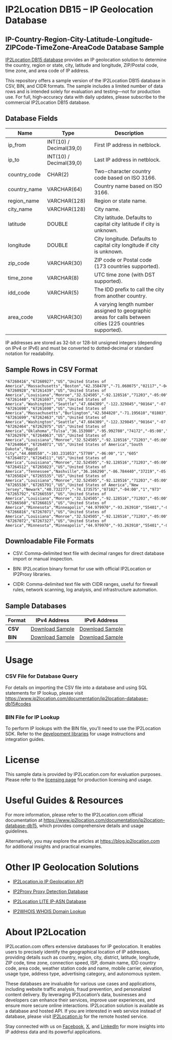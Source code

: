 # IP2Location DB15 – IP Geolocation Database

## IP-Country-Region-City-Latitude-Longitude-ZIPCode-TimeZone-AreaCode Database Sample

[IP2Location DB15 database](https://www.ip2location.com/database/db15-ip-country-region-city-latitude-longitude-zipcode-timezone-areacode) provides an IP geolocation solution to determine the country, region or state, city, latitude and longitude, ZIP/Postal code, time zone, and area code of IP address.

This repository offers a sample version of the IP2Location DB15 database in CSV, BIN, and CIDR formats. The sample includes a limited number of data rows and is intended solely for evaluation and testing—not for production use. For full, high‑accuracy data with daily updates, please subscribe to the commercial IP2Location DB15 database. 

## Database Fields

| **Name**         | **Type**                          | **Description**                                                                                   |
|--------------|-------------------------------|-----------------------------------------------------------------------------------------------|
| ip_from      | INT(10) / Decimal(39,0)       | First IP address in netblock.                                                                 |
| ip_to        | INT(10) / Decimal(39,0)       | Last IP address in netblock.                                                                  |
| country_code | CHAR(2)                       | Two-character country code based on ISO 3166.                                                 |
| country_name | VARCHAR(64)                   | Country name based on ISO 3166.                                                               |
| region_name  | VARCHAR(128)                  | Region or state name.                                                                         |
| city_name    | VARCHAR(128)                  | City name.                                                                                     |
| latitude     | DOUBLE                        | City latitude. Defaults to capital city latitude if city is unknown.                         |
| longitude    | DOUBLE                        | City longitude. Defaults to capital city longitude if city is unknown.                       |
| zip_code     | VARCHAR(30)                   | ZIP code or Postal code (173 countries supported).                                            |
| time_zone    | VARCHAR(8)                    | UTC time zone (with DST supported).                                                           |
| idd_code     | VARCHAR(5)                    | The IDD prefix to call the city from another country.                                         |
| area_code    | VARCHAR(30)                   | A varying length number assigned to geographic areas for calls between cities (225 countries supported). |

IP addresses are stored as 32-bit or 128-bit unsigned integers (depending on IPv4 or IPv6) and must be converted to dotted‑decimal or standard notation for readability.

## Sample Rows in CSV Format
```csv
"67260416","67260927","US","United States of America","Massachusetts","Boston","42.358478","-71.060075","02117","-04:00","1","617"
"67260928","67261439","US","United States of America","Louisiana","Monroe","32.524505","-92.128516","71203","-05:00","1","318"
"67261440","67261697","US","United States of America","Washington","Seattle","47.604309","-122.329845","98164","-07:00","1","206"
"67261698","67261698","US","United States of America","Massachusetts","Burlington","42.504820","-71.195610","01803","-04:00","1","339/781"
"67261699","67262463","US","United States of America","Washington","Seattle","47.604309","-122.329845","98164","-07:00","1","206"
"67262464","67262975","US","United States of America","Oklahoma","Tulsa","36.153980","-95.992780","74172","-05:00","1","918"
"67262976","67264063","US","United States of America","Louisiana","Monroe","32.524505","-92.128516","71203","-05:00","1","318"
"67264064","67264071","US","United States of America","South Dakota","Rapid City","44.080550","-103.231053","57709","-06:00","1","605"
"67264072","67264511","US","United States of America","Louisiana","Monroe","32.524505","-92.128516","71203","-05:00","1","318"
"67264512","67265023","US","United States of America","Tennessee","Nashville","36.166290","-86.784440","37219","-05:00","1","615"
"67265024","67265535","US","United States of America","Louisiana","Monroe","32.524505","-92.128516","71203","-05:00","1","318"
"67265536","67265791","US","United States of America","New Jersey","Newark","40.732277","-74.173575","07102","-04:00","1","973"
"67265792","67266559","US","United States of America","Louisiana","Monroe","32.524505","-92.128516","71203","-05:00","1","318"
"67266560","67266815","US","United States of America","Minnesota","Minneapolis","44.979970","-93.263910","55401","-05:00","1","612/651/763/952"
"67266816","67267071","US","United States of America","Louisiana","Monroe","32.524505","-92.128516","71203","-05:00","1","318"
"67267072","67267327","US","United States of America","Minnesota","Minneapolis","44.979970","-93.263910","55401","-05:00","1","612/651/763/952"
```

## Downloadable File Formats

- CSV: Comma-delimited text file with decimal ranges for direct database import or manual inspection.

- BIN: IP2Location binary format for use with official IP2Location or IP2Proxy libraries.

- CIDR: Comma-delimited text file with CIDR ranges, useful for firewall rules, network scanning, log analysis, and infrastructure automation.

## Sample Databases

| Format       | IPv4 Address                                                                                                         | IPv6 Address                                                                                                         |
|--------------|---------------------------------------------------------------------------------------------------------------------|---------------------------------------------------------------------------------------------------------------------|
| **CSV** | [Download Sample](https://github.com/ip2location/sample-databases/tree/main/IP2Location/DB15/ip2location-db15-sample.ipv4.csv) | [Download Sample](https://github.com/ip2location/sample-databases/tree/main/IP2Location/DB15/ip2location-db15-sample.ipv6.csv) |
| **BIN** | [Download Sample](https://github.com/ip2location/sample-databases/tree/main/IP2Location/DB15/ip2location-db15-sample.ipv4.bin) | [Download Sample](https://github.com/ip2location/sample-databases/tree/main/IP2Location/DB15/ip2location-db15-sample.ipv6.bin) |

# Usage

### CSV File for Database Query

For details on importing the CSV file into a database and using SQL statements for IP lookup, please visit <https://www.ip2location.com/documentation/ip2location-database-db15#codes>

### BIN File for IP Lookup

To perform IP lookups with the BIN file, you’ll need to use the IP2Location SDK. Refer to the [development libraries](https://www.ip2location.com/development-libraries/) for usage instructions and integration guides.

# License

This sample data is provided by IP2Location.com for evaluation purposes. Please refer to the [licensing page](https://www.ip2location.com/licensing) for production licensing and usage.

# Useful Guides & Resources

For more information, please refer to the IP2Location.com official documentation at <https://www.ip2location.com/documentation/ip2location-database-db15>, which provides comprehensive details and usage guidelines.

Alternatively, you may explore the articles at <https://blog.ip2location.com> for additional insights and practical examples.

# Other IP Geolocation Solutions

- [IP2Location.io IP Geolocation API](https://www.ip2location.io)

- [IP2Proxy Proxy Detection Database](https://www.ip2location.com/database/ip2proxy)

- [IP2Location LITE IP-ASN Database](https://lite.ip2location.com/database-asn)

- [IP2WHOIS WHOIS Domain Lookup](https://www.ip2whois.com/)

# About IP2Location

IP2Location.com offers extensive databases for IP geolocation. It enables users to precisely identify the geographical location of IP addresses, providing details such as country, region, city, district, latitude, longitude, ZIP code, time zone, connection speed, ISP, domain name, IDD country code, area code, weather station code and name, mobile carrier, elevation, usage type, address type, advertising category, and autonomous system.

These databases are invaluable for various use cases and applications, including website traffic analysis, fraud prevention, and personalized content delivery. By leveraging IP2Location’s data, businesses and developers can enhance their services, improve user experiences, and ensure more secure online interactions. IP2Location solution is available as a database and hosted API. If you are interested in web service instead of database, please visit [IP2Location.io](https://www.ip2location.io) for the remote hosted service.

Stay connected with us on [Facebook](https://www.facebook.com/ip2location), [X](https://x.com/ip2location), and [LinkedIn](https://www.linkedin.com/company/ip2location) for more insights into IP address data and its powerful applications.